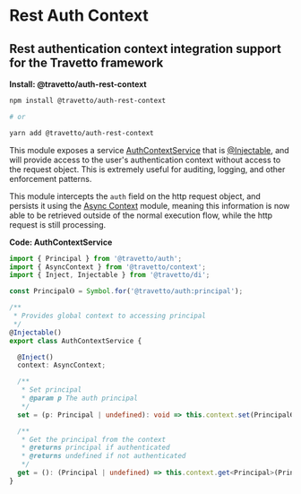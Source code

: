 <!-- This file was generated by @travetto/doc and should not be modified directly -->
<!-- Please modify https://github.com/travetto/travetto/tree/main/module/auth-rest-context/DOC.ts and execute "npx trv doc" to rebuild -->
# Rest Auth Context
## Rest authentication context integration support for the Travetto framework

**Install: @travetto/auth-rest-context**
```bash
npm install @travetto/auth-rest-context

# or

yarn add @travetto/auth-rest-context
```

This module exposes a service [AuthContextService](https://github.com/travetto/travetto/tree/main/module/auth-rest-context/src/service.ts#L11) that is [@Injectable](https://github.com/travetto/travetto/tree/main/module/di/src/decorator.ts#L31), and will provide access to the user's authentication context without access to the request object.  This is extremely useful for auditing, logging, and other enforcement patterns. 

This module intercepts the `auth` field on the http request object, and persists it using the [Async Context](https://github.com/travetto/travetto/tree/main/module/context#readme "Async-aware state management, maintaining context across asynchronous calls.") module, meaning this information is now able to be retrieved outside of the normal execution flow, while the http request is still processing.

**Code: AuthContextService**
```typescript
import { Principal } from '@travetto/auth';
import { AsyncContext } from '@travetto/context';
import { Inject, Injectable } from '@travetto/di';

const PrincipalⲐ = Symbol.for('@travetto/auth:principal');

/**
 * Provides global context to accessing principal
 */
@Injectable()
export class AuthContextService {

  @Inject()
  context: AsyncContext;

  /**
   * Set principal
   * @param p The auth principal
   */
  set = (p: Principal | undefined): void => this.context.set(PrincipalⲐ, p);

  /**
   * Get the principal from the context
   * @returns principal if authenticated
   * @returns undefined if not authenticated
   */
  get = (): (Principal | undefined) => this.context.get<Principal>(PrincipalⲐ);
}
```

